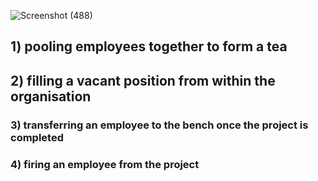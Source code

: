 ![Screenshot (488)](https://user-images.githubusercontent.com/89120960/205323314-945c606b-a000-4636-bfd1-4e1c4375c641.png)

<h2>1) pooling employees together to form a tea</h2>
<h2>2) filling a vacant position from within the organisation</h2>
<h3>3) transferring an employee to the bench once the project is completed  </h3>
<h3>4) firing an employee from the project </h3>
